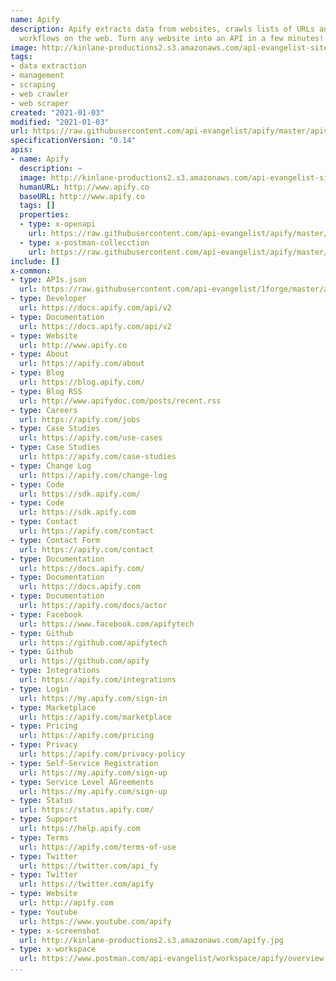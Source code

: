 ```yaml
---
name: Apify
description: Apify extracts data from websites, crawls lists of URLs and automates
  workflows on the web. Turn any website into an API in a few minutes!
image: http://kinlane-productions2.s3.amazonaws.com/api-evangelist-site/serviceproviders/apify-logo.png
tags:
- data extraction
- management
- scraping
- web crawler
- web scraper
created: "2021-01-03"
modified: "2021-01-03"
url: https://raw.githubusercontent.com/api-evangelist/apify/master/apis.json
specificationVersion: "0.14"
apis:
- name: Apify
  description: ~
  image: http://kinlane-productions2.s3.amazonaws.com/api-evangelist-site/serviceproviders/apify-logo.png
  humanURL: http://www.apify.co
  baseURL: http://www.apify.co
  tags: []
  properties:
  - type: x-openapi
    url: https://raw.githubusercontent.com/api-evangelist/apify/master/apify-api-version-2-reference-openapi.json
  - type: x-postman-collecction
    url: https://raw.githubusercontent.com/api-evangelist/apify/master/apify-api-version-2-reference-postman-collection.json
include: []
x-common:
- type: APIs.json
  url: https://raw.githubusercontent.com/api-evangelist/1forge/master/apis.json
- type: Developer
  url: https://docs.apify.com/api/v2
- type: Documentation
  url: https://docs.apify.com/api/v2
- type: Website
  url: http://www.apify.co
- type: About
  url: https://apify.com/about
- type: Blog
  url: https://blog.apify.com/
- type: Blog RSS
  url: http://www.apifydoc.com/posts/recent.rss
- type: Careers
  url: https://apify.com/jobs
- type: Case Studies
  url: https://apify.com/use-cases
- type: Case Studies
  url: https://apify.com/case-studies
- type: Change Log
  url: https://apify.com/change-log
- type: Code
  url: https://sdk.apify.com/
- type: Code
  url: https://sdk.apify.com
- type: Contact
  url: https://apify.com/contact
- type: Contact Form
  url: https://apify.com/contact
- type: Documentation
  url: https://docs.apify.com/
- type: Documentation
  url: https://docs.apify.com
- type: Documentation
  url: https://apify.com/docs/actor
- type: Facebook
  url: https://www.facebook.com/apifytech
- type: Github
  url: https://github.com/apifytech
- type: Github
  url: https://github.com/apify
- type: Integrations
  url: https://apify.com/integrations
- type: Login
  url: https://my.apify.com/sign-in
- type: Marketplace
  url: https://apify.com/marketplace
- type: Pricing
  url: https://apify.com/pricing
- type: Privacy
  url: https://apify.com/privacy-policy
- type: Self-Service Registration
  url: https://my.apify.com/sign-up
- type: Service Level AGreements
  url: https://my.apify.com/sign-up
- type: Status
  url: https://status.apify.com/
- type: Support
  url: https://help.apify.com
- type: Terms
  url: https://apify.com/terms-of-use
- type: Twitter
  url: https://twitter.com/api_fy
- type: Twitter
  url: https://twitter.com/apify
- type: Website
  url: http://apify.com
- type: Youtube
  url: https://www.youtube.com/apify
- type: x-screenshot
  url: http://kinlane-productions2.s3.amazonaws.com/apify.jpg
- type: x-workspace
  url: https://www.postman.com/api-evangelist/workspace/apify/overview
...
```

